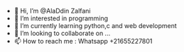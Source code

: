 - 👋 Hi, I’m @AlaDdin Zalfani
- 👀 I’m interested in programming 
- 🌱 I’m currently learning python,c and web development
- 💞️ I’m looking to collaborate on ...
- 📫 How to reach me :
Whatsapp +21655227801

<!---
AlaDdin0709/AlaDdin0709 is a ✨ special ✨ repository because its `README.md` (this file) appears on your GitHub profile.
You can click the Preview link to take a look at your changes.
--->
